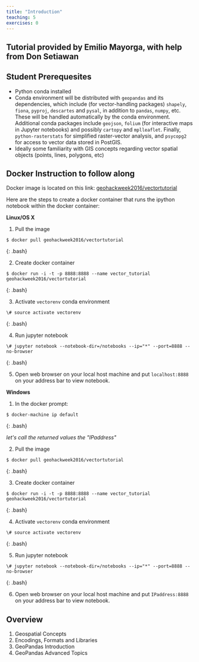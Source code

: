 ```yaml
---
title: "Introduction"
teaching: 5
exercises: 0
---
```


## Tutorial provided by Emilio Mayorga, with help from Don Setiawan

## Student Prerequesites
- Python conda installed
- Conda environment will be distributed with `geopandas` and its dependencies, which include (for vector-handling packages) `shapely`, `fiona`, `pyproj`, `descartes` and `pysal`, in addition to `pandas`, `numpy`, etc. These will be handled automatically by the conda environment. Additional conda packages include `geojson`, `folium` (for interactive maps in Jupyter notebooks) and possibly `cartopy` and `mplleaflet`. Finally, `python-rasterstats` for simplified raster-vector analysis, and `psycopg2` for access to vector data stored in PostGIS.
- Ideally some familiarity with GIS concepts regarding vector spatial objects (points, lines, polygons, etc)

## Docker Instruction to follow along

Docker image is located on this link: [geohackweek2016/vectortutorial](https://hub.docker.com/r/geohackweek2016/vectortutorial/)

Here are the steps to create a docker container that runs the ipython notebook within the docker container:

**Linux/OS X**

1. Pull the image
  
  ~~~
  $ docker pull geohackweek2016/vectortutorial
  ~~~
  {: .bash}

2. Create docker container

  ~~~
  $ docker run -i -t -p 8888:8888 --name vector_tutorial geohackweek2016/vectortutorial
  ~~~
  {: .bash}

3. Activate `vectorenv` conda environment

  ~~~
  \# source activate vectorenv
  ~~~
  {: .bash}

4. Run jupyter notebook

  ~~~
  \# jupyter notebook --notebook-dir=/notebooks --ip="*" --port=8888 --no-browser
  ~~~
  {: .bash}

5. Open web browser on your local host machine and put `localhost:8888` on your address bar to view notebook.

**Windows**

1. In the docker prompt:

  ~~~
  $ docker-machine ip default
  ~~~
  {: .bash}

  *let's call the returned values the "IPaddress"*

2. Pull the image

  ~~~
  $ docker pull geohackweek2016/vectortutorial
  ~~~
  {: .bash}

3. Create docker container

  ~~~
  $ docker run -i -t -p 8888:8888 --name vector_tutorial geohackweek2016/vectortutorial
  ~~~
  {: .bash}

4. Activate `vectorenv` conda environment

  ~~~
  \# source activate vectorenv
  ~~~
  {: .bash}

5. Run jupyter notebook

  ~~~
  \# jupyter notebook --notebook-dir=/notebooks --ip="*" --port=8888 --no-browser
  ~~~
  {: .bash}

6. Open web browser on your local host machine and put `IPaddress:8888` on your address bar to view notebook.

## Overview
1. Geospatial Concepts
2. Encodings, Formats and Libraries
3. GeoPandas Introduction
4. GeoPandas Advanced Topics


